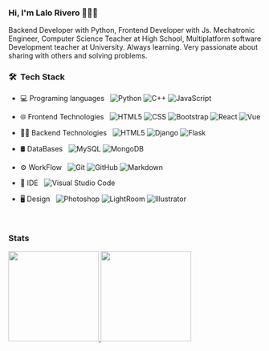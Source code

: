 ### Hi, I'm Lalo Rivero 👋👩‍💻

Backend Developer with Python, Frontend Developer with Js. Mechatronic Engineer, Computer Science Teacher at High School, Multiplatform software Development teacher at University. Always learning. Very passionate about sharing with others and solving problems. 

<h3> 🛠 &nbsp;Tech Stack</h3>

- 💻 Programing languages &nbsp;
  ![Python](https://img.shields.io/badge/-Python-333333?style=flat&logo=python&color=151515&labelColor=2d2d2d)
  ![C++](https://img.shields.io/badge/-C++-333333?style=flat&logo=C%2B%2B&logoColor=00599C&color=151515&labelColor=2d2d2d)
  ![JavaScript](https://img.shields.io/badge/-JavaScript-333333?style=flat&logo=javascript&color=151515&labelColor=2d2d2d)

- 🌐 Frontend Technologies &nbsp;
  ![HTML5](https://img.shields.io/badge/-HTML5-333333?style=flat&logo=HTML5&color=151515&labelColor=2d2d2d)
  ![CSS](https://img.shields.io/badge/-CSS-333333?style=flat&logo=CSS3&logoColor=1572B6&color=151515&labelColor=2d2d2d)
  ![Bootstrap](https://img.shields.io/badge/-Bootstrap-333333?style=flat&logo=bootstrap&logoColor=563D7C&color=151515&labelColor=2d2d2d)
  ![React](https://img.shields.io/badge/-React-333333?style=flat&logo=react&color=151515&labelColor=2d2d2d)
  ![Vue](https://shields.io/badge/-VueJs-333333?style=flat&logo=Javascript&color=151515&labelColor=2d2d2d)
 
 - 👩‍💻 Backend Technologies &nbsp;
    ![HTML5](https://img.shields.io/badge/-HTML5-333333?style=flat&logo=HTML5&color=151515&labelColor=2d2d2d)
    ![Django](https://shields.io/badge/-Django-333333?style=flat&logo=Django&logoColor=00a56b&color=151515&labelColor=2d2d2d)
    ![Flask](https://shields.io/badge/-Flask-333333?style=flat&logo=Flask&color=151515&labelColor=2d2d2d)
  
- 🛢 DataBases &nbsp;
  ![MySQL](https://img.shields.io/badge/-MySQL-333333?style=flat&logo=mysql&color=151515&labelColor=2d2d2d)
  ![MongoDB](https://img.shields.io/badge/-MongoDB-333333?style=flat&logo=mongodb&color=151515&labelColor=2d2d2d)

- ⚙️ WorkFlow &nbsp;
  ![Git](https://img.shields.io/badge/-Git-333333?style=flat&logo=git&color=151515&labelColor=2d2d2d)
  ![GitHub](https://img.shields.io/badge/-GitHub-333333?style=flat&logo=github&color=151515&labelColor=2d2d2d)
  ![Markdown](https://img.shields.io/badge/-Markdown-333333?style=flat&logo=markdown&color=151515&labelColor=2d2d2d)
- 🔧 IDE &nbsp;
  ![Visual Studio Code](https://img.shields.io/badge/-Visual%20Studio%20Code-333333?style=flat&logo=visual-studio-code&logoColor=007ACC&color=151515&labelColor=2d2d2d)
- 🖥 Design &nbsp;
  ![Photoshop](https://img.shields.io/badge/-Photoshop-333333?style=flat&logo=adobe-photoshop&color=151515&labelColor=2d2d2d)
  ![LightRoom](https://img.shields.io/badge/-LightRoom-333333?style=flat&logo=adobe-Lightroom&color=151515&labelColor=2d2d2d)
  ![Illustrator](https://img.shields.io/badge/-Illustrator-333333?style=flat&logo=adobe-illustrator&color=151515&labelColor=2d2d2d)

<br/>

<h3>Stats</h3>
<p><a href="https://github.com/AVS1508">
  <img height="180em" src="https://github-readme-stats.vercel.app/api?username=LaloRivero&show_icons=true&theme=dark" />
  <img height="180em" src="https://github-readme-stats-eight-theta.vercel.app/api/top-langs/?username=LaloRivero&theme=dark&layout=compact" />
</a>
</p>

